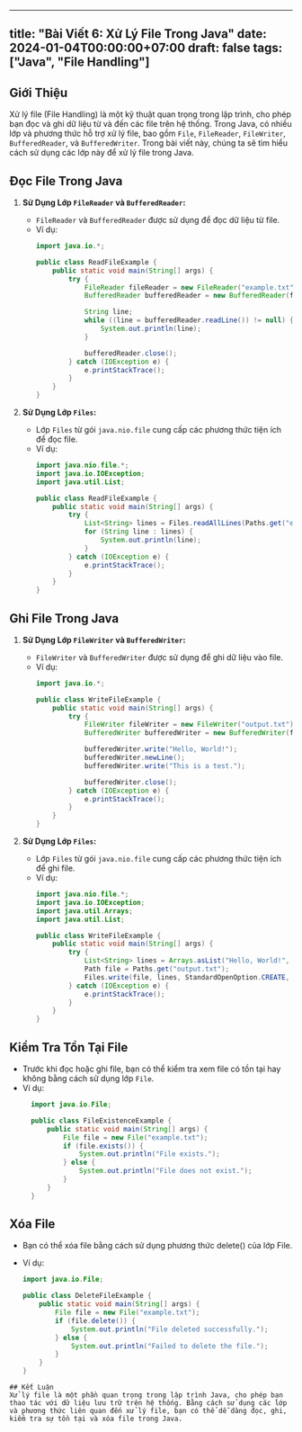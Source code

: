 
---
title: "Bài Viết 6: Xử Lý File Trong Java"
date: 2024-01-04T00:00:00+07:00
draft: false
tags: ["Java", "File Handling"]
---

## Giới Thiệu

Xử lý file (File Handling) là một kỹ thuật quan trọng trong lập trình, cho phép bạn đọc và ghi dữ liệu từ và đến các file trên hệ thống. Trong Java, có nhiều lớp và phương thức hỗ trợ xử lý file, bao gồm `File`, `FileReader`, `FileWriter`, `BufferedReader`, và `BufferedWriter`. Trong bài viết này, chúng ta sẽ tìm hiểu cách sử dụng các lớp này để xử lý file trong Java.

## Đọc File Trong Java

1. **Sử Dụng Lớp `FileReader` và `BufferedReader`:**
   - `FileReader` và `BufferedReader` được sử dụng để đọc dữ liệu từ file.
   - Ví dụ:
     ```java
     import java.io.*;

     public class ReadFileExample {
         public static void main(String[] args) {
             try {
                 FileReader fileReader = new FileReader("example.txt");
                 BufferedReader bufferedReader = new BufferedReader(fileReader);

                 String line;
                 while ((line = bufferedReader.readLine()) != null) {
                     System.out.println(line);
                 }

                 bufferedReader.close();
             } catch (IOException e) {
                 e.printStackTrace();
             }
         }
     }
     ```

2. **Sử Dụng Lớp `Files`:**
   - Lớp `Files` từ gói `java.nio.file` cung cấp các phương thức tiện ích để đọc file.
   - Ví dụ:
     ```java
     import java.nio.file.*;
     import java.io.IOException;
     import java.util.List;

     public class ReadFileExample {
         public static void main(String[] args) {
             try {
                 List<String> lines = Files.readAllLines(Paths.get("example.txt"));
                 for (String line : lines) {
                     System.out.println(line);
                 }
             } catch (IOException e) {
                 e.printStackTrace();
             }
         }
     }
     ```

## Ghi File Trong Java

1. **Sử Dụng Lớp `FileWriter` và `BufferedWriter`:**
   - `FileWriter` và `BufferedWriter` được sử dụng để ghi dữ liệu vào file.
   - Ví dụ:
     ```java
     import java.io.*;

     public class WriteFileExample {
         public static void main(String[] args) {
             try {
                 FileWriter fileWriter = new FileWriter("output.txt");
                 BufferedWriter bufferedWriter = new BufferedWriter(fileWriter);

                 bufferedWriter.write("Hello, World!");
                 bufferedWriter.newLine();
                 bufferedWriter.write("This is a test.");

                 bufferedWriter.close();
             } catch (IOException e) {
                 e.printStackTrace();
             }
         }
     }
     ```

2. **Sử Dụng Lớp `Files`:**
   - Lớp `Files` từ gói `java.nio.file` cung cấp các phương thức tiện ích để ghi file.
   - Ví dụ:
     ```java
     import java.nio.file.*;
     import java.io.IOException;
     import java.util.Arrays;
     import java.util.List;

     public class WriteFileExample {
         public static void main(String[] args) {
             try {
                 List<String> lines = Arrays.asList("Hello, World!", "This is a test.");
                 Path file = Paths.get("output.txt");
                 Files.write(file, lines, StandardOpenOption.CREATE, StandardOpenOption.APPEND);
             } catch (IOException e) {
                 e.printStackTrace();
             }
         }
     }
     ```

## Kiểm Tra Tồn Tại File

- Trước khi đọc hoặc ghi file, bạn có thể kiểm tra xem file có tồn tại hay không bằng cách sử dụng lớp `File`.
- Ví dụ:
  ```java
    import java.io.File;

    public class FileExistenceExample {
        public static void main(String[] args) {
            File file = new File("example.txt");
            if (file.exists()) {
                System.out.println("File exists.");
            } else {
                System.out.println("File does not exist.");
            }
        }
    }
    ```
## Xóa File
- Bạn có thể xóa file bằng cách sử dụng phương thức delete() của lớp File.

- Ví dụ:

    ```java
    import java.io.File;

    public class DeleteFileExample {
        public static void main(String[] args) {
            File file = new File("example.txt");
            if (file.delete()) {
                System.out.println("File deleted successfully.");
            } else {
                System.out.println("Failed to delete the file.");
            }
        }
    }
```
## Kết Luận
Xử lý file là một phần quan trọng trong lập trình Java, cho phép bạn thao tác với dữ liệu lưu trữ trên hệ thống. Bằng cách sử dụng các lớp và phương thức liên quan đến xử lý file, bạn có thể dễ dàng đọc, ghi, kiểm tra sự tồn tại và xóa file trong Java.